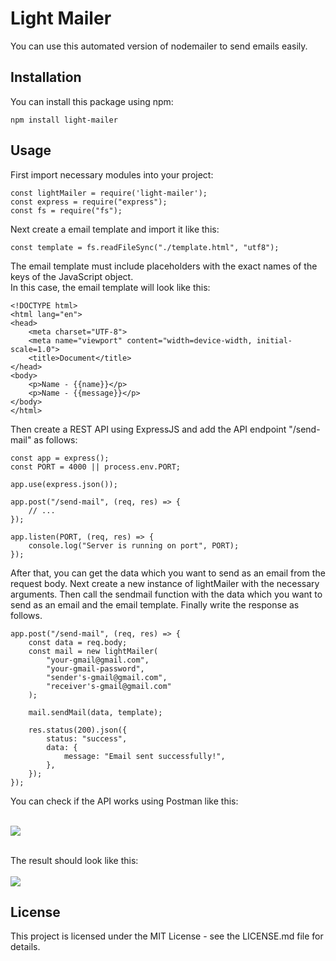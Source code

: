 # Light Mailer

You can use this automated version of nodemailer to send emails easily.

## Installation

You can install this package using npm:

```
npm install light-mailer
```

## Usage

First import necessary modules into your project:

```
const lightMailer = require('light-mailer');
const express = require("express");
const fs = require("fs");
```

Next create a email template and import it like this:

```
const template = fs.readFileSync("./template.html", "utf8");
```

The email template must include placeholders with the exact names of the keys of the JavaScript object. <br>
In this case, the email template will look like this:

```
<!DOCTYPE html>
<html lang="en">
<head>
    <meta charset="UTF-8">
    <meta name="viewport" content="width=device-width, initial-scale=1.0">
    <title>Document</title>
</head>
<body>
    <p>Name - {{name}}</p>
    <p>Name - {{message}}</p>
</body>
</html>
```

Then create a REST API using ExpressJS and add the API endpoint "/send-mail" as follows:

```
const app = express();
const PORT = 4000 || process.env.PORT;

app.use(express.json());

app.post("/send-mail", (req, res) => {
    // ...
});

app.listen(PORT, (req, res) => {
    console.log("Server is running on port", PORT);
});
```

After that, you can get the data which you want to send as an email from the request body.
Next create a new instance of lightMailer with the necessary arguments.
Then call the sendmail function with the data which you want to send as an email and the email template.
Finally write the response as follows.

```
app.post("/send-mail", (req, res) => {
    const data = req.body;
    const mail = new lightMailer(
        "your-gmail@gmail.com",
        "your-gmail-password",
        "sender's-gmail@gmail.com",
        "receiver's-gmail@gmail.com"
    );

    mail.sendMail(data, template);

    res.status(200).json({
        status: "success",
        data: {
            message: "Email sent successfully!",
        },
    });
});
```

You can check if the API works using Postman like this: <br><br>

<img src="https://github.com/methupaPerera/light-mailer/assets/108886352/3d407f74-8bdc-424f-9dff-21932e908b94">
<br><br>

The result should look like this: <br><br>
<img src="https://github.com/methupaPerera/light-mailer/assets/108886352/18b947f4-0516-4954-ae50-d525e074a3a0">

## License

This project is licensed under the MIT License - see the LICENSE.md file for details.
